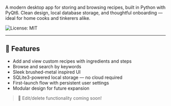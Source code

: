 A modern desktop app for storing and browsing recipes, built in Python with PyQt6. Clean design, local database storage, and thoughtful onboarding — ideal for home cooks and tinkerers alike.

![License: MIT](https://img.shields.io/badge/License-MIT-yellow.svg)

---

## 🌟 Features

- Add and view custom recipes with ingredients and steps
- Browse and search by keywords
- Sleek brushed-metal inspired UI
- SQLite3-powered local storage — no cloud required
- First-launch flow with persistent user settings
- Modular design for future expansion

> 🚧 Edit/delete functionality coming soon!
